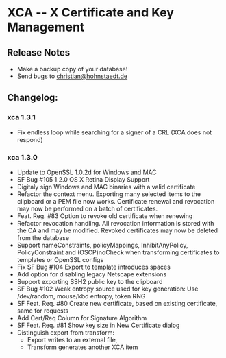 # XCA -- X Certificate and Key Management

## __Release Notes__

 * Make a backup copy of your database!
 * Send bugs to christian@hohnstaedt.de

## __Changelog:__

### xca 1.3.1

 * Fix endless loop while searching for a signer of a CRL
   (XCA does not respond)

### xca 1.3.0
 * Update to OpenSSL 1.0.2d for Windows and MAC
 * SF Bug #105 1.2.0 OS X Retina Display Support
 * Digitaly sign Windows and MAC binaries with a valid certificate
 * Refactor the context menu. Exporting many selected items
   to the clipboard or a PEM file now works. Certificate renewal and revocation
   may now be performed on a batch of certificates.
 * Feat. Reg. #83 Option to revoke old certificate when renewing
 * Refactor revocation handling. All revocation information is
   stored with the CA and may be modified.
   Revoked certificates may now be deleted from the database
 * Support nameConstraints, policyMappings, InhibitAnyPolicy, PolicyConstraint
   and (OSCP)noCheck when transforming certificates to templates or OpenSSL configs
 * Fix SF Bug #104 Export to template introduces spaces
 * Add option for disabling legacy Netscape extensions
 * Support exporting SSH2 public key to the clipboard
 * SF Bug #102 Weak entropy source used for key generation:
   Use /dev/random, mouse/kbd entropy, token RNG
 * SF Feat. Req. #80 Create new certificate,
   based on existing certificate, same for requests
 * Add Cert/Req Column for Signature Algorithm
 * SF Feat. Req. #81 Show key size in New Certificate dialog
 * Distinguish export from transform:
   - Export writes to an external file,
   - Transform generates another XCA item

